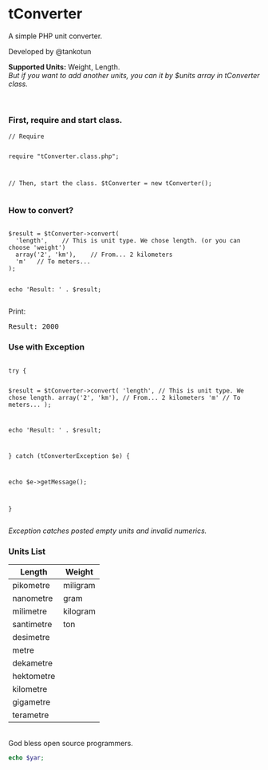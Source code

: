 <h1>tConverter</h1>
<p>A simple PHP unit converter.</p>
<p>Developed by @tankotun</p>
<p><strong>Supported Units:</strong> Weight, Length.<br/>
<em>But if you want to add another units, you can it by $units array in tConverter class.</em></p>
<br/>
<h3>First, require and start class.</h3>
<pre><code>// Require

require "tConverter.class.php";

// Then, start the class.
$tConverter = new tConverter();</code>
</pre>

<h3>How to convert?</h3>
<div class="highlight highlight-js">
<pre><code>
$result = $tConverter->convert(
  'length',    // This is unit type. We chose length. (or you can choose 'weight')
  array('2', 'km'),    // From... 2 kilometers
  'm'   // To meters...
);

echo 'Result: ' . $result;
</code></pre></div>
Print:
<pre>Result: 2000</pre>

<h3>Use with Exception</h3>
<pre><code>
try {

  $result = $tConverter->convert(
    'length',    // This is unit type. We chose length.
    array('2', 'km'),    // From... 2 kilometers
    'm'   // To meters...
  );
  
  echo 'Result: ' . $result;

} catch (tConverterException $e) {

  echo $e->getMessage();
  
}
</code></pre>
<i>Exception catches posted empty units and invalid numerics.</i>

<h3>Units List</h3>

Length        | Weight
------------- | -------------
pikometre     |miligram
nanometre     |gram
milimetre     |kilogram
santimetre    |ton
desimetre     |
metre         |
dekametre     |
hektometre    |
kilometre     |
gigametre     |
terametre     |


<br/>
God bless open source programmers.


```php
echo $yar;
```
